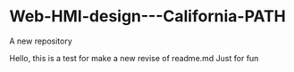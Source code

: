 # Web-HMI-design---California-PATH
A new repository


Hello, this is a test for make a new revise of readme.md
Just for fun

